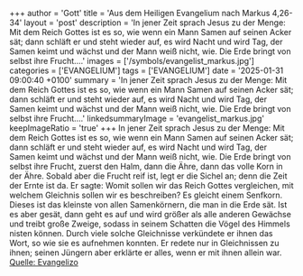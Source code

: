 +++
author = 'Gott'
title = 'Aus dem Heiligen Evangelium nach Markus 4,26-34'
layout = 'post'
description = 'In jener Zeit sprach Jesus zu der Menge: Mit dem Reich Gottes ist es so, wie wenn ein Mann Samen auf seinen Acker sät; dann schläft er und steht wieder auf, es wird Nacht und wird Tag, der Samen keimt und wächst und der Mann weiß nicht, wie. Die Erde bringt von selbst ihre Frucht....'
images = ['/symbols/evangelist_markus.jpg']
categories = ['EVANGELIUM']
tags = ['EVANGELIUM']
date = '2025-01-31 09:00:40 +0100'
summary = 'In jener Zeit sprach Jesus zu der Menge: Mit dem Reich Gottes ist es so, wie wenn ein Mann Samen auf seinen Acker sät; dann schläft er und steht wieder auf, es wird Nacht und wird Tag, der Samen keimt und wächst und der Mann weiß nicht, wie. Die Erde bringt von selbst ihre Frucht....'
linkedsummaryImage = 'evangelist_markus.jpg'
keepImageRatio = 'true'
+++
In jener Zeit sprach Jesus zu der Menge: Mit dem Reich Gottes ist es so, wie wenn ein Mann Samen auf seinen Acker sät;
dann schläft er und steht wieder auf, es wird Nacht und wird Tag, der Samen keimt und wächst und der Mann weiß nicht, wie.
Die Erde bringt von selbst ihre Frucht, zuerst den Halm, dann die Ähre, dann das volle Korn in der Ähre.<!--more-->
Sobald aber die Frucht reif ist, legt er die Sichel an; denn die Zeit der Ernte ist da.
Er sagte: Womit sollen wir das Reich Gottes vergleichen, mit welchem Gleichnis sollen wir es beschreiben?
Es gleicht einem Senfkorn. Dieses ist das kleinste von allen Samenkörnern, die man in die Erde sät.
Ist es aber gesät, dann geht es auf und wird größer als alle anderen Gewächse und treibt große Zweige, sodass in seinem Schatten die Vögel des Himmels nisten können.
Durch viele solche Gleichnisse verkündete er ihnen das Wort, so wie sie es aufnehmen konnten.
Er redete nur in Gleichnissen zu ihnen; seinen Jüngern aber erklärte er alles, wenn er mit ihnen allein war.<br> [Quelle: Evangelizo](https://evangeliumtagfuertag.org/DE/gospel)